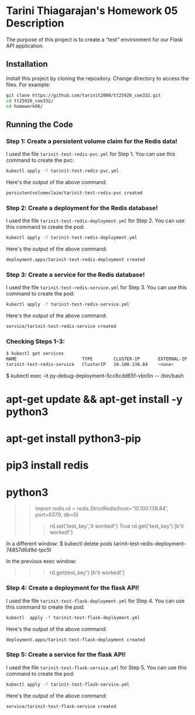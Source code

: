 # Tarini Thiagarajan's Homework 05 Description

The purpose of this project is to create a “test” environment for our Flask API application.

## Installation

Install this project by cloning the repository. Change directory to access the files. For example:

```bash
git clone https://github.com/tarinit2000/tt25926_coe332.git
cd tt25926_coe332/
cd homework06/
```

## Running the Code

### Step 1: Create a persistent volume claim for the Redis data!

I used the file ```tarinit-test-redis-pvc.yml``` for Step 1. You can use this command to create the pvc:
```bash 
kubectl apply -f tarinit-test-redis-pvc.yml
```
Here's the output of the above command:
```bash
persistentvolumeclaim/tarinit-test-redis-pvc created
```
      
### Step 2: Create a deployment for the Redis database!

I used the file ```tarinit-test-redis-deployment.yml``` for Step 2. You can use this command to create the pod: 
```bash
kubectl apply -f tarinit-test-redis-deployment.yml
```
Here's the output of the above command: 
```bash
deployment.apps/tarinit-test-redis-deployment created
```
     
### Step 3: Create a service for the Redis database!

I used the file ```tarinit-test-redis-service.yml``` for Step 3. You can use this command to create the pod: 
```bash
kubectl apply -f tarinit-test-redis-service.yml
```
Here's the output of the above command: 
```bash
service/tarinit-test-redis-service created
```

### Checking Steps 1-3: 

```bash
$ kubectl get services
NAME                         TYPE        CLUSTER-IP       EXTERNAL-IP   PORT(S)          AGE
tarinit-test-redis-service   ClusterIP   10.100.138.84    <none>        6379/TCP         27h
```

$ kubectl exec -it py-debug-deployment-5cc8cdd65f-vbn5n -- /bin/bash
# apt-get update && apt-get install -y python3
# apt-get install python3-pip
# pip3 install redis
# python3
>>import redis
>>rd = redis.StrictRedis(host='10.100.138.84', port=6379, db=0)
>>> rd.set('test_key','it worked!')
True
>>> rd.get('test_key')
[b'it worked!']

In a different window: 
$ kubectl delete pods tarinit-test-redis-deployment-74857d6d9d-tpc5l

In the previous exec window: 
>>> rd.get(test_key')
[b'it worked!']



### Step 4: Create a deployment for the flask API!

I used the file ```tarinit-test-flask-deployment.yml``` for Step 4. You can use this command to create the pod: 
```bash
kubectl  apply -f tarinit-test-flask-deployment.yml
```
Here's the output of the above command: 
```bash
deployment.apps/tarinit-test-flask-deployment created
```

### Step 5: Create a service for the flask API!

I used the file ```tarinit-test-flask-service.yml``` for Step 5. You can use this command to create the pod: 
```bash
kubectl apply -f tarinit-test-flask-service.yml
```
Here's the output of the above command: 
```bash
service/tarinit-test-flask-service created
```
